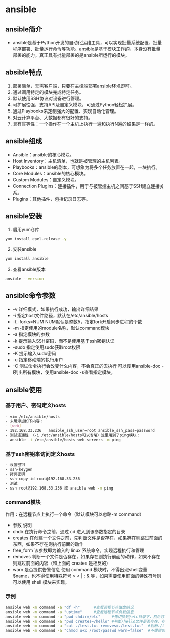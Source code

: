 # ansible
## ansible简介
- ansible是基于Python开发的自动化运维工具，可以实现批量系统配置、批量程序部署、批量运行命令等功能。ansible是基于模块工作的，本身没有批量部署的能力。真正具有批量部署的是ansible所运行的模块。
## absible特点
1. 部署简单，无需客户端，只要在主控端部署ansible环境即可。
2. 通过调用特定的模块完成特定任务。
3. 默认使用SSH协议对设备进行管理。
4. 可扩展性强，支持API及自定义模块，可通过Python轻松扩展。
5. 通过Playbooks来定制强大的配置、实现自动化管理。
6. 对云计算平台、大数据都有很好的支持。
7. 具有幂等性：一个操作在一个主机上执行一遍和执行N遍的结果是一样的。
## ansible组成
* Ansible：ansible的核心模块。
* Host Inventory：主机清单，也就是被管理的主机列表。
* Playbooks：ansible的剧本，可想象为将多个任务放置在一起，一块执行。
* Core Modules：ansible的核心模块。
* Custom Modules：自定义模块。
* Connection Plugins：连接插件，用于与被管控主机之间基于SSH建立连接关系。
* Plugins：其他插件，包括记录日志等。
## ansible安装
1. 启用yum仓库
```bash
yum install epel-release -y
```
2. 安装ansible
```bash
yum install ansible
```
3. 查看ansible版本
```bash
ansible --version
```
## ansible命令参数
* -v	详细模式，如果执行成功，输出详细结果
* -i	指定host文件路径，默认在/etc/ansible/hosts
* -f,-forks=NUM	NUM默认是整数5，指定fork开启同步进程的个数
* -m	指定使用的module名称，默认command模块
* -a	指定模块的参数
* -k	提示输入SSH密码，而不是使用基于ssh密钥认证
* -sudo	指定使用sudo获取root权限
* -K	提示输入sudo密码
* -u	指定移动端的执行用户
* -C	测试命令执行会改变什么内容，不会真正的去执行
可以使用ansible-doc -l列出所有模块，使用ansible-doc -s查看指定模块。
## ansible使用
### 基于用户、密码定义hosts
```bash
- vim /etc/ansible/hosts 
- 末尾添加如下内容：
- [web]
- 192.168.33.236   ansible_ssh_user=root ansible_ssh_pass=password 
- 测试连通性 （-i /etc/ansible/hosts可以省略）这里用到了ping模块：
- ansible -i /etc/ansible/hosts web-servers -m ping
```
### 基于ssh密钥来访问定义hosts
```bash
- 设置密钥
- ssh-keygen
- 拷贝密钥
- ssh-copy-id root@192.168.33.236
- 测试
- ssh root@192.168.33.236 或 ansible web -m ping
```
### command模块
作用：在远程节点上执行一个命令（默认模块可以忽略-m command）
* 参数	                       说明
* chdir	        在执行命令之前，通过 cd 进入到该参数指定的目录
* creates	    在创建一个文件之前，先判断文件是否存在，如果存在则跳过前面的东西，如果不存在则执行前面的动作
* free_form	    该参数即为输入的 linux 系统命令，实现远程执行和管理
* removes	    判断一个文件是否存在，如果存在则执行前面的动作，如果不存在则跳过前面的内容（和上面的 creates 是相反的）
* warn	        是否提供告警信息
使用 command 模块时，不得出现shell变量$name，也不得使用特殊符号 > < | ; & 等，如果需要使用前面的特殊符号则可以使用 shell 模块来实现。
### 示例
```bash
ansible web -m command -a "df -h"      #查看远程节点磁盘情况
ansible web -m command -a "uptime"     #查看远程节点负载信息
ansible web -m command -a "pwd chdir=/etc"     #先切换到/etc目录下，然后打印出当前的目录信息（chdir参数）
ansible web -m command -a "pwd creates=/hello" #判断/hello文件是否存在，存在则不执行前面的 pwd 命令,存在则执行 pwd 命令（creates参数）
ansible web -m command -a "cat ./test.txt removes=./test.txt"  #判断./test.txt文件是否存在,存在则删除，不存在则执行（removes参数）
ansible web -m command -a "chmod u+x /root/passwd warn=false"  #不提供告警信息（warn参数）
```







